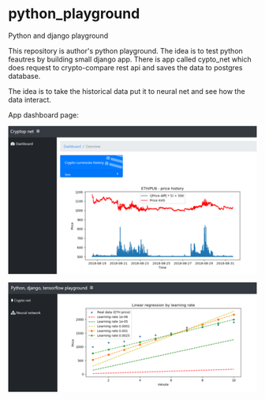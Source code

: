 # python_playground
Python and django playground

This repository is author's python playground. The idea is to test python feautres by building small django app. 
There is app called cypto_net which does request to crypto-compare rest api and saves the data to postgres database.

The idea is to take the historical data put it to neural net and see how the data interact.

App dashboard page:

![Crypto net view](doc/crypto_net_sample.PNG?raw=true)


![Neural_network view](doc/neural_network_regression.PNG?raw=true)